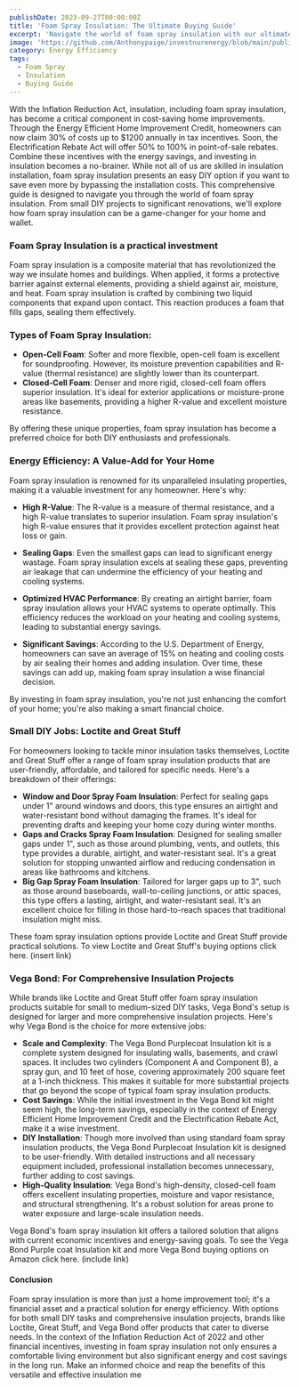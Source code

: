 ```yaml
---
publishDate: 2023-09-27T00:00:00Z
title: 'Foam Spray Insulation: The Ultimate Buying Guide'
excerpt: 'Navigate the world of foam spray insulation with our ultimate buying guide. Learn about its advantages, installation process, and how it can contribute to a more energy-efficient home.'
image: 'https://github.com/Anthonypaige/investnurenergy/blob/main/public/images/cover-art/WTHR-3-cover-art.jpg?raw=true'
category: Energy Efficiency
tags:
  - Foam Spray
  - Insulation
  - Buying Guide
---
```


With the Inflation Reduction Act, insulation, including foam spray insulation, has become a critical component in cost-saving home improvements. Through the Energy Efficient Home Improvement Credit, homeowners can now claim 30% of costs up to $1200 annually in tax incentives. Soon, the Electrification Rebate Act will offer 50% to 100% in point-of-sale rebates. Combine these incentives with the energy savings, and investing in insulation becomes a no-brainer. While not all of us are skilled in insulation installation, foam spray insulation presents an easy DIY option if you want to save even more by bypassing the installation costs. This comprehensive guide is designed to navigate you through the world of foam spray insulation. From small DIY projects to significant renovations, we'll explore how foam spray insulation can be a game-changer for your home and wallet.

### **Foam Spray Insulation is a practical investment**

Foam spray insulation is a composite material that has revolutionized the way we insulate homes and buildings. When applied, it forms a protective barrier against external elements, providing a shield against air, moisture, and heat.
Foam spray insulation is crafted by combining two liquid components that expand upon contact. This reaction produces a foam that fills gaps, sealing them effectively.

### **Types of Foam Spray Insulation:**

- **Open-Cell Foam**: Softer and more flexible, open-cell foam is excellent for soundproofing. However, its moisture prevention capabilities and R-value (thermal resistance) are slightly lower than its counterpart.
- **Closed-Cell Foam**: Denser and more rigid, closed-cell foam offers superior insulation. It's ideal for exterior applications or moisture-prone areas like basements, providing a higher R-value and excellent moisture resistance.

By offering these unique properties, foam spray insulation has become a preferred choice for both DIY enthusiasts and professionals. 

### **Energy Efficiency: A Value-Add for Your Home**
Foam spray insulation is renowned for its unparalleled insulating properties, making it a valuable investment for any homeowner. Here's why:

- **High R-Value**: The R-value is a measure of thermal resistance, and a high R-value translates to superior insulation. Foam spray insulation's high R-value ensures that it provides excellent protection against heat loss or gain.

- **Sealing Gaps**: Even the smallest gaps can lead to significant energy wastage. Foam spray insulation excels at sealing these gaps, preventing air leakage that can undermine the efficiency of your heating and cooling systems.
- **Optimized HVAC Performance**: By creating an airtight barrier, foam spray insulation allows your HVAC systems to operate optimally. This efficiency reduces the workload on your heating and cooling systems, leading to substantial energy savings.
- **Significant Savings**: According to the U.S. Department of Energy, homeowners can save an average of 15% on heating and cooling costs by air sealing their homes and adding insulation. Over time, these savings can add up, making foam spray insulation a wise financial decision.

By investing in foam spray insulation, you're not just enhancing the comfort of your home; you're also making a smart financial choice. 

### **Small DIY Jobs: Loctite and Great Stuff**

For homeowners looking to tackle minor insulation tasks themselves, Loctite and Great Stuff offer a range of foam spray insulation products that are user-friendly, affordable, and tailored for specific needs. Here's a breakdown of their offerings:

- **Window and Door Spray Foam Insulation**: Perfect for sealing gaps under 1" around windows and doors, this type ensures an airtight and water-resistant bond without damaging the frames. It's ideal for preventing drafts and keeping your home cozy during winter months.
- **Gaps and Cracks Spray Foam Insulation**: Designed for sealing smaller gaps under 1", such as those around plumbing, vents, and outlets, this type provides a durable, airtight, and water-resistant seal. It's a great solution for stopping unwanted airflow and reducing condensation in areas like bathrooms and kitchens.
- **Big Gap Spray Foam Insulation**: Tailored for larger gaps up to 3", such as those around baseboards, wall-to-ceiling junctions, or attic spaces, this type offers a lasting, airtight, and water-resistant seal. It's an excellent choice for filling in those hard-to-reach spaces that traditional insulation might miss.

These foam spray insulation options provide Loctite and Great Stuff provide practical solutions. To view Loctite and Great Stuff's buying options click here. (insert link)

### **Vega Bond: For Comprehensive Insulation Projects**

While brands like Loctite and Great Stuff offer foam spray insulation products suitable for small to medium-sized DIY tasks, Vega Bond's setup is designed for larger and more comprehensive insulation projects. Here's why Vega Bond is the choice for more extensive jobs:

- **Scale and Complexity**: The Vega Bond Purplecoat Insulation kit is a complete system designed for insulating walls, basements, and crawl spaces. It includes two cylinders (Component A and Component B), a spray gun, and 10 feet of hose, covering approximately 200 square feet at a 1-inch thickness. This makes it suitable for more substantial projects that go beyond the scope of typical foam spray insulation products.
- **Cost Savings**: While the initial investment in the Vega Bond kit might seem high, the long-term savings, especially in the context of Energy Efficient Home Improvement Credit and the Electrification Rebate Act, make it a wise investment.
- **DIY Installation**: Though more involved than using standard foam spray insulation products, the Vega Bond Purplecoat Insulation kit is designed to be user-friendly. With detailed instructions and all necessary equipment included, professional installation becomes unnecessary, further adding to cost savings.
- **High-Quality Insulation**: Vega Bond's high-density, closed-cell foam offers excellent insulating properties, moisture and vapor resistance, and structural strengthening. It's a robust solution for areas prone to water exposure and large-scale insulation needs.

 Vega Bond's foam spray insulation kit offers a tailored solution that aligns with current economic incentives and energy-saving goals. To see the Vega Bond Purple coat Insulation kit and more Vega Bond buying options on Amazon click here. (include link)

#### **Conclusion**

Foam spray insulation is more than just a home improvement tool; it's a financial asset and a practical solution for energy efficiency. With options for both small DIY tasks and comprehensive insulation projects, brands like Loctite, Great Stuff, and Vega Bond offer products that cater to diverse needs. In the context of the Inflation Reduction Act of 2022 and other financial incentives, investing in foam spray insulation not only ensures a comfortable living environment but also significant energy and cost savings in the long run. Make an informed choice and reap the benefits of this versatile and effective insulation me

